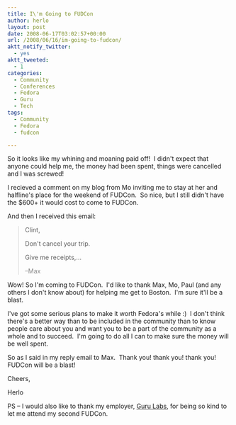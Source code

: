 ```yaml
---
title: I\'m Going to FUDCon
author: herlo
layout: post
date: 2008-06-17T03:02:57+00:00
url: /2008/06/16/im-going-to-fudcon/
aktt_notify_twitter:
  - yes
aktt_tweeted:
  - 1
categories:
  - Community
  - Conferences
  - Fedora
  - Guru
  - Tech
tags:
  - Community
  - Fedora
  - fudcon

---
```

So it looks like my whining and moaning paid off!  I didn't expect that anyone could help me, the money had been spent, things were cancelled and I was screwed!

I recieved a comment on my blog from Mo inviting me to stay at her and halfline's place for the weekend of FUDCon.  So nice, but I still didn't have the $600+ it would cost to come to FUDCon.

And then I received this email:

> Clint,
> 
> Don't cancel your trip.
> 
> Give me receipts,&#8230;
> 
> <span style="color: #888888;">–Max</span>

Wow! So I'm coming to FUDCon.  I'd like to thank Max, Mo, Paul (and any others I don't know about) for helping me get to Boston.  I'm sure it'll be a blast.

I've got some serious plans to make it worth Fedora's while :)  I don't think there's a better way than to be included in the community than to know people care about you and want you to be a part of the community as a whole and to succeed.  I'm going to do all I can to make sure the money will be well spent.

So as I said in my reply email to Max.  Thank you! thank you! thank you!  FUDCon will be a blast!

Cheers,

Herlo

PS – I would also like to thank my employer, <a href="http://gurulabs.com" target="_blank">Guru Labs</a>, for being so kind to let me attend my second FUDCon.
